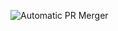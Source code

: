 ![Automatic PR Merger](https://github.com/BimsaraGamage/Test-Public/workflows/Automatic%20PR%20Merger/badge.svg)
